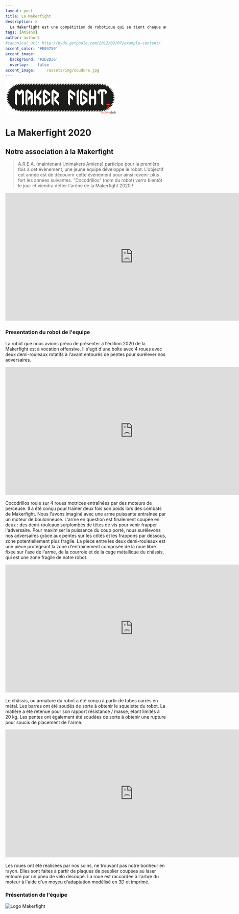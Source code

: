 ```yaml
---
layout: post
title: La Makerfight
description: >
  La Makerfight est une compétition de robotique qui se tient chaque année à Mulhouse, où différentes équipes s'affrontent dans des combats de robots épiques ! Cette compétition puise son inspiration dans les combats de robots, notamment dans les premières éditions de la Coupe de France de robotique et des tournois tels que Battlebots. Le concept de la Makerfight repose sur une idée simple : s'amuser avec des robots. Pour les passionnés de création, c'est encore plus gratifiant si le robot est conçu entièrement par eux-mêmes. La Makerfight est le fruit de discussions qui ont débuté chez Technistub en 2014. L'idée de créer en France un combat de robots ouvert à tous, tout en intégrant les valeurs des fablabs et des makerspaces, a été lancée. L'aventure a donc débuté à Technistub, et la première édition a été organisée à Mulhouse en hiver 2014.
tags: [Amiens]
author: author5
#canonical_url: http://hyde.getpoole.com/2012/02/07/example-content/
accent_color: '#E04750'
accent_image:
  background: '#2D2D36'
  overlay:    false
accent_image:     /assets/img/soudure.jpg
---
```

![Logo Makerfight](/assets/img/makerfight.png)
# La Makerfight 2020
## Notre association à la Makerfight 
> A.R.E.A. (maintenant Unimakers Amiens) participe pour la première fois à cet évènement, une jeune équipe développe le robot. L'objectif cet année est de découvrir cette évènement pour ainsi revenir plus fort les années suivantes. "Cocodrillos" (nom du robot) verra bientôt le jour et viendra défier l'arène de la Makerfight 2020 !

<iframe width="800" height="400" src="https://www.youtube.com/embed/hZqEKI1XL54" title="MAKERFIGHT by Technistub" frameborder="0" allow="accelerometer; autoplay; clipboard-write; encrypted-media; gyroscope; picture-in-picture; web-share" allowfullscreen></iframe>

### Presentation du robot de l'equipe

La robot que nous avions prévu de présenter à l'édition 2020 de la Makerfight est à vocation offensive. Il s'agit d'une boîte avec 4 roues avec deux demi-rouleaux rotatifs à l'avant entourés de pentes pour surélever nos adversaires. 

<iframe width="800" height="400" src="https://myhub.autodesk360.com/ue2fd6c97/g/shares/SH56a43QTfd62c1cd9687c2c9b4cc947eb56" title="MAKERFIGHT by Technistub" frameborder="0" allow="accelerometer; autoplay; clipboard-write; encrypted-media; gyroscope; picture-in-picture; web-share" allowfullscreen></iframe>

Cocodrillos roule sur 4 roues motrices entraînées par des moteurs de perceuse. Il a été conçu pour traîner deux fois son poids lors des combats de Makerfight. Nous l'avons imaginé avec une arme puissante entraînée par un moteur de boulonneuse. L'arme en question est finalement coupée en deux : des demi-rouleaux surplombés de têtes de vis pour venir frapper l'adversaire. Pour maximiser la puissance du coup porté, nous surélevons nos adversaires grâce aux pentes sur les côtés et les frappons par dessous, zone potentiellement plus fragile. La pièce entre les deux demi-rouleaux est une pièce protégeant la zone d'entraînement composée de la roue libre fixée sur l'axe de l'arme, de la courroie et de la cage métallique du châssis, qui est une zone fragile de notre robot. 

<iframe width="800" height="400" src="https://myhub.autodesk360.com/ue2fd6c97/g/shares/SH56a43QTfd62c1cd968903f629183ae2134" title="MAKERFIGHT by Technistub" frameborder="0" allow="accelerometer; autoplay; clipboard-write; encrypted-media; gyroscope; picture-in-picture; web-share" allowfullscreen></iframe>

Le châssis, ou armature du robot a été conçu à partir de tubes carrés en métal. Les barres ont été soudés de sorte à obtenir le squelette du robot. La matière a été retenue pour son rapport résistance / masse, étant limités à 20 kg. Les pentes ont également été soudées de sorte à obtenir une rupture pour soucis de placement de l'arme. 

<iframe width="800" height="400" src="https://myhub.autodesk360.com/ue2fd6c97/g/shares/SH56a43QTfd62c1cd9681782df5d3cb0c3bd" title="MAKERFIGHT by Technistub" frameborder="0" allow="accelerometer; autoplay; clipboard-write; encrypted-media; gyroscope; picture-in-picture; web-share" allowfullscreen></iframe>

Les roues ont été réalisées par nos soins, ne trouvant pas notre bonheur en rayon. Elles sont faites à partir de plaques de peuplier coupées au laser entouré par un pneu de vélo découpé. La roue est raccordée à l'arbre du moteur à l'aide d'un moyeu d'adaptation modélisé en 3D et imprimé. 

### Présentation de l'équipe 

![Logo Makerfight](/assets/img/equipe/Makerfight.png)

